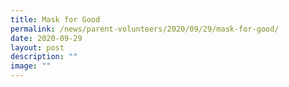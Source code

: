 ```yaml
---
title: Mask for Good
permalink: /news/parent-volunteers/2020/09/29/mask-for-good/
date: 2020-09-29
layout: post
description: ""
image: ""
---
```


